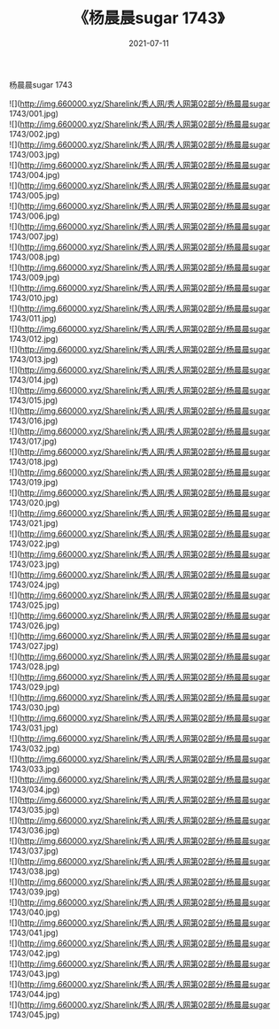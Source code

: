﻿---
layout: post
title:  《杨晨晨sugar 1743》
date:   2021-07-11
img: http://img.660000.xyz/Sharelink/秀人网/秀人网第02部分/杨晨晨sugar 1743/000.jpg
categories: [美女, 清纯, 唯美]
---

杨晨晨sugar 1743

  ![](http://img.660000.xyz/Sharelink/秀人网/秀人网第02部分/杨晨晨sugar 1743/001.jpg) <br> ![](http://img.660000.xyz/Sharelink/秀人网/秀人网第02部分/杨晨晨sugar 1743/002.jpg) <br> ![](http://img.660000.xyz/Sharelink/秀人网/秀人网第02部分/杨晨晨sugar 1743/003.jpg) <br> ![](http://img.660000.xyz/Sharelink/秀人网/秀人网第02部分/杨晨晨sugar 1743/004.jpg) <br> ![](http://img.660000.xyz/Sharelink/秀人网/秀人网第02部分/杨晨晨sugar 1743/005.jpg) <br> ![](http://img.660000.xyz/Sharelink/秀人网/秀人网第02部分/杨晨晨sugar 1743/006.jpg) <br> ![](http://img.660000.xyz/Sharelink/秀人网/秀人网第02部分/杨晨晨sugar 1743/007.jpg) <br> ![](http://img.660000.xyz/Sharelink/秀人网/秀人网第02部分/杨晨晨sugar 1743/008.jpg) <br> ![](http://img.660000.xyz/Sharelink/秀人网/秀人网第02部分/杨晨晨sugar 1743/009.jpg) <br> ![](http://img.660000.xyz/Sharelink/秀人网/秀人网第02部分/杨晨晨sugar 1743/010.jpg) <br> ![](http://img.660000.xyz/Sharelink/秀人网/秀人网第02部分/杨晨晨sugar 1743/011.jpg) <br> ![](http://img.660000.xyz/Sharelink/秀人网/秀人网第02部分/杨晨晨sugar 1743/012.jpg) <br> ![](http://img.660000.xyz/Sharelink/秀人网/秀人网第02部分/杨晨晨sugar 1743/013.jpg) <br> ![](http://img.660000.xyz/Sharelink/秀人网/秀人网第02部分/杨晨晨sugar 1743/014.jpg) <br> ![](http://img.660000.xyz/Sharelink/秀人网/秀人网第02部分/杨晨晨sugar 1743/015.jpg) <br> ![](http://img.660000.xyz/Sharelink/秀人网/秀人网第02部分/杨晨晨sugar 1743/016.jpg) <br> ![](http://img.660000.xyz/Sharelink/秀人网/秀人网第02部分/杨晨晨sugar 1743/017.jpg) <br> ![](http://img.660000.xyz/Sharelink/秀人网/秀人网第02部分/杨晨晨sugar 1743/018.jpg) <br> ![](http://img.660000.xyz/Sharelink/秀人网/秀人网第02部分/杨晨晨sugar 1743/019.jpg) <br> ![](http://img.660000.xyz/Sharelink/秀人网/秀人网第02部分/杨晨晨sugar 1743/020.jpg) <br> ![](http://img.660000.xyz/Sharelink/秀人网/秀人网第02部分/杨晨晨sugar 1743/021.jpg) <br> ![](http://img.660000.xyz/Sharelink/秀人网/秀人网第02部分/杨晨晨sugar 1743/022.jpg) <br> ![](http://img.660000.xyz/Sharelink/秀人网/秀人网第02部分/杨晨晨sugar 1743/023.jpg) <br> ![](http://img.660000.xyz/Sharelink/秀人网/秀人网第02部分/杨晨晨sugar 1743/024.jpg) <br> ![](http://img.660000.xyz/Sharelink/秀人网/秀人网第02部分/杨晨晨sugar 1743/025.jpg) <br> ![](http://img.660000.xyz/Sharelink/秀人网/秀人网第02部分/杨晨晨sugar 1743/026.jpg) <br> ![](http://img.660000.xyz/Sharelink/秀人网/秀人网第02部分/杨晨晨sugar 1743/027.jpg) <br> ![](http://img.660000.xyz/Sharelink/秀人网/秀人网第02部分/杨晨晨sugar 1743/028.jpg) <br> ![](http://img.660000.xyz/Sharelink/秀人网/秀人网第02部分/杨晨晨sugar 1743/029.jpg) <br> ![](http://img.660000.xyz/Sharelink/秀人网/秀人网第02部分/杨晨晨sugar 1743/030.jpg) <br> ![](http://img.660000.xyz/Sharelink/秀人网/秀人网第02部分/杨晨晨sugar 1743/031.jpg) <br> ![](http://img.660000.xyz/Sharelink/秀人网/秀人网第02部分/杨晨晨sugar 1743/032.jpg) <br> ![](http://img.660000.xyz/Sharelink/秀人网/秀人网第02部分/杨晨晨sugar 1743/033.jpg) <br> ![](http://img.660000.xyz/Sharelink/秀人网/秀人网第02部分/杨晨晨sugar 1743/034.jpg) <br> ![](http://img.660000.xyz/Sharelink/秀人网/秀人网第02部分/杨晨晨sugar 1743/035.jpg) <br> ![](http://img.660000.xyz/Sharelink/秀人网/秀人网第02部分/杨晨晨sugar 1743/036.jpg) <br> ![](http://img.660000.xyz/Sharelink/秀人网/秀人网第02部分/杨晨晨sugar 1743/037.jpg) <br> ![](http://img.660000.xyz/Sharelink/秀人网/秀人网第02部分/杨晨晨sugar 1743/038.jpg) <br> ![](http://img.660000.xyz/Sharelink/秀人网/秀人网第02部分/杨晨晨sugar 1743/039.jpg) <br> ![](http://img.660000.xyz/Sharelink/秀人网/秀人网第02部分/杨晨晨sugar 1743/040.jpg) <br> ![](http://img.660000.xyz/Sharelink/秀人网/秀人网第02部分/杨晨晨sugar 1743/041.jpg) <br> ![](http://img.660000.xyz/Sharelink/秀人网/秀人网第02部分/杨晨晨sugar 1743/042.jpg) <br> ![](http://img.660000.xyz/Sharelink/秀人网/秀人网第02部分/杨晨晨sugar 1743/043.jpg) <br> ![](http://img.660000.xyz/Sharelink/秀人网/秀人网第02部分/杨晨晨sugar 1743/044.jpg) <br> ![](http://img.660000.xyz/Sharelink/秀人网/秀人网第02部分/杨晨晨sugar 1743/045.jpg) <br>